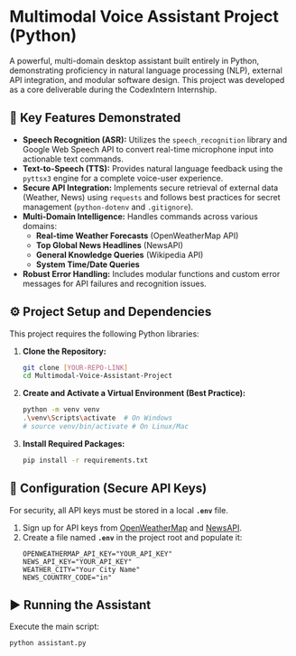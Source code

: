# Multimodal Voice Assistant Project (Python)

A powerful, multi-domain desktop assistant built entirely in Python, demonstrating proficiency in natural language processing (NLP), external API integration, and modular software design. This project was developed as a core deliverable during the CodexIntern Internship.

## 🚀 Key Features Demonstrated

* **Speech Recognition (ASR):** Utilizes the `speech_recognition` library and Google Web Speech API to convert real-time microphone input into actionable text commands.
* **Text-to-Speech (TTS):** Provides natural language feedback using the `pyttsx3` engine for a complete voice-user experience.
* **Secure API Integration:** Implements secure retrieval of external data (Weather, News) using `requests` and follows best practices for secret management (`python-dotenv` and `.gitignore`).
* **Multi-Domain Intelligence:** Handles commands across various domains:
    * **Real-time Weather Forecasts** (OpenWeatherMap API)
    * **Top Global News Headlines** (NewsAPI)
    * **General Knowledge Queries** (Wikipedia API)
    * **System Time/Date Queries**
* **Robust Error Handling:** Includes modular functions and custom error messages for API failures and recognition issues.

## ⚙️ Project Setup and Dependencies

This project requires the following Python libraries:

1.  **Clone the Repository:**
    ```bash
    git clone [YOUR-REPO-LINK]
    cd Multimodal-Voice-Assistant-Project
    ```

2.  **Create and Activate a Virtual Environment (Best Practice):**
    ```bash
    python -m venv venv
    .\venv\Scripts\activate  # On Windows
    # source venv/bin/activate # On Linux/Mac
    ```

3.  **Install Required Packages:**
    ```bash
    pip install -r requirements.txt
    ```

## 🔑 Configuration (Secure API Keys)

For security, all API keys must be stored in a local **`.env`** file.

1.  Sign up for API keys from [OpenWeatherMap](https://openweathermap.org/api) and [NewsAPI](https://newsapi.org/).
2.  Create a file named **`.env`** in the project root and populate it:
    ```
    OPENWEATHERMAP_API_KEY="YOUR_API_KEY"
    NEWS_API_KEY="YOUR_API_KEY"
    WEATHER_CITY="Your City Name"
    NEWS_COUNTRY_CODE="in"
    ```

## ▶️ Running the Assistant

Execute the main script:
```bash
python assistant.py
